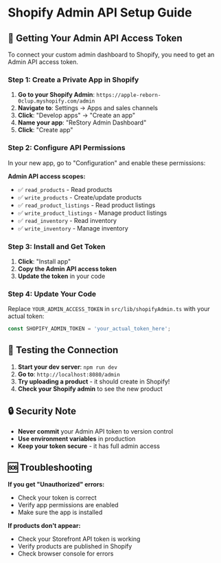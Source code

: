 # Shopify Admin API Setup Guide

## 🔑 Getting Your Admin API Access Token

To connect your custom admin dashboard to Shopify, you need to get an Admin API access token.

### Step 1: Create a Private App in Shopify

1. **Go to your Shopify Admin**: `https://apple-reborn-0clup.myshopify.com/admin`
2. **Navigate to**: Settings → Apps and sales channels
3. **Click**: "Develop apps" → "Create an app"
4. **Name your app**: "ReStory Admin Dashboard"
5. **Click**: "Create app"

### Step 2: Configure API Permissions

In your new app, go to "Configuration" and enable these permissions:

**Admin API access scopes:**
- ✅ `read_products` - Read products
- ✅ `write_products` - Create/update products  
- ✅ `read_product_listings` - Read product listings
- ✅ `write_product_listings` - Manage product listings
- ✅ `read_inventory` - Read inventory
- ✅ `write_inventory` - Manage inventory

### Step 3: Install and Get Token

1. **Click**: "Install app" 
2. **Copy the Admin API access token**
3. **Update the token** in your code

### Step 4: Update Your Code

Replace `YOUR_ADMIN_ACCESS_TOKEN` in `src/lib/shopifyAdmin.ts` with your actual token:

```typescript
const SHOPIFY_ADMIN_TOKEN = 'your_actual_token_here';
```

## 🚀 Testing the Connection

1. **Start your dev server**: `npm run dev`
2. **Go to**: `http://localhost:8080/admin`
3. **Try uploading a product** - it should create in Shopify!
4. **Check your Shopify admin** to see the new product

## 🔒 Security Note

- **Never commit** your Admin API token to version control
- **Use environment variables** in production
- **Keep your token secure** - it has full admin access

## 🆘 Troubleshooting

**If you get "Unauthorized" errors:**
- Check your token is correct
- Verify app permissions are enabled
- Make sure the app is installed

**If products don't appear:**
- Check your Storefront API token is working
- Verify products are published in Shopify
- Check browser console for errors
